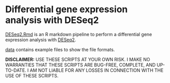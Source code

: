 # Differential gene expression analysis with DESeq2

[DESeq2.Rmd](DESeq2.Rmd) is an R markdown pipeline to perform a differential
gene expression analysis with [DESeq2]().

[data](data) contains example files to show the file formats.

**DISCLAIMER:** USE THESE SCRIPTS AT YOUR OWN RISK. I MAKE NO WARRANTIES THAT THESE SCRIPTS ARE BUG-FREE, COMPLETE, AND UP-TO-DATE. I AM NOT LIABLE FOR ANY LOSSES IN CONNECTION WITH THE USE OF THESE SCRIPTS.
